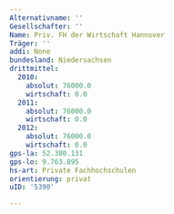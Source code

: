 ```yaml
---
Alternativname: ''
Gesellschafter: ''
Name: Priv. FH der Wirtschaft Hannover
Träger: ''
addi: None
bundesland: Niedersachsen
drittmittel:
  2010:
    absolut: 76000.0
    wirtschaft: 0.0
  2011:
    absolut: 76000.0
    wirtschaft: 0.0
  2012:
    absolut: 76000.0
    wirtschaft: 0.0
gps-la: 52.380.131
gps-lo: 9.763.895
hs-art: Private Fachhochschulen
orientierung: privat
uID: '5390'

---
```


